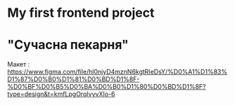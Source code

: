 # My first frontend project
# "Сучасна пекарня"
Макет : https://www.figma.com/file/hl0njyD4mznN6kgtRIeDsY/%D0%A1%D1%83%D1%87%D0%B0%D1%81%D0%BD%D1%8F-%D0%BF%D0%B5%D0%BA%D0%B0%D1%80%D0%BD%D1%8F?type=design&t=kmfLpgOrqIvyvXIo-6

